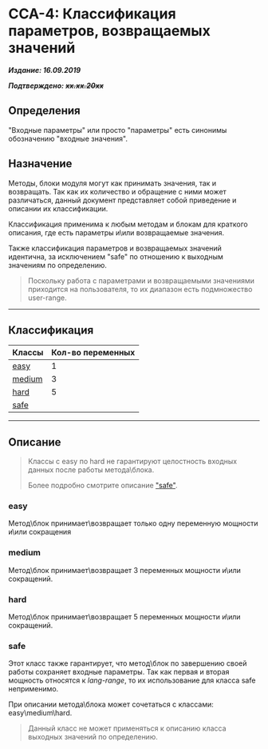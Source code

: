 # CCA-4: Классификация параметров, возвращаемых значений #

***Издание: 16.09.2019***

***Подтверждено: ~~xx.xx.20xx~~***

## Определения ##

"Входные параметры" или просто "параметры" есть синонимы обозначению "входные значения".

## Назначение ##

Методы, блоки модуля могут как принимать значения, так и возвращать. Так как их количество и обращение с ними может различаться, данный документ представляет собой приведение и описании их классификации.

Классификация применима к любым методам и блокам для краткого описания, где есть параметры и\\или возвращаемые значения.

Также классификация параметров и возвращаемых значений идентична, за исключением "safe" по отношению к выходным значениям по определению.

>Поскольку работа с параметрами и возвращаемыми значениями приходится на пользователя, то их диапазон есть подмножество user-range.

***

## Классификация ##

| Классы            | Кол-во переменных  |
|-------------------|--------------------|
| [easy](#easy)     |   1                |
| [medium](#medium) |   3                |
| [hard](#hard)     |   5                |
| [safe](#safe)     |                    |

***

## Описание ##

>Классы с easy по hard не гарантируют целостность входных данных после работы метода\\блока.
>
>Более подробно смотрите описание ["safe"](#safe).

### **easy** ###

Метод\\блок принимает\\возвращает только одну переменную мощности и\\или сокращения

### **medium** ###

Метод\\блок принимает\\возвращает 3 переменных мощности и\\или сокращений.

### **hard** ###

Метод\\блок принимает\\возвращает 5 переменных мощности и\\или сокращений.

### **safe** ###

Этот класс также гарантирует, что метод\\блок по завершению своей работы сохраняет входные параметры. Так как первая и вторая мощность относятся к *lang-range*, то их использование для класса safe неприменимо.

При описании метода\\блока может сочетаться с классами: easy\\medium\\hard.

>Данный класс не может применяться к описанию класса выходных значений по определению.
